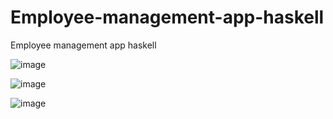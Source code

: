 # Employee-management-app-haskell
Employee management app haskell

![image](https://user-images.githubusercontent.com/45209751/119344389-48f90280-bca0-11eb-93e1-15b67f2c449e.png)

![image](https://user-images.githubusercontent.com/45209751/119344421-50b8a700-bca0-11eb-8fbe-4b6f0ffebff8.png)

![image](https://user-images.githubusercontent.com/45209751/119344455-5ca46900-bca0-11eb-8347-c55358f74173.png)
